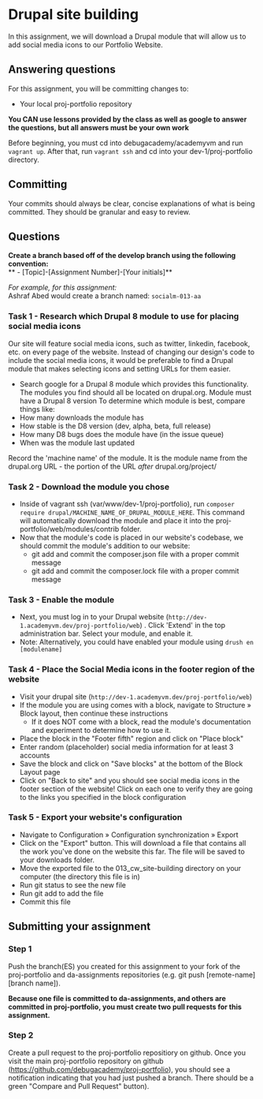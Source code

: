 # Drupal site building
In this assignment, we will download a Drupal module that will allow us to add social media icons to our Portfolio Website.

## Answering questions
For this assignment, you will be committing changes to:  
- Your local proj-portfolio repository

**You CAN use lessons provided by the class as well as google to answer the questions, but all answers must be your own work**  

Before beginning, you must cd into debugacademy/academyvm and run ```vagrant up```. After that, run ```vagrant ssh``` and cd into your dev-1/proj-portfolio directory.

## Committing
Your commits should always be clear, concise explanations of what is being committed. They should be granular and easy to review.

## Questions
**Create a branch based off of the develop branch using the following convention:**  
** - [Topic]-[Assignment Number]-[Your initials]**  

*For example, for this assignment:*  
Ashraf Abed would create a branch named: ```socialm-013-aa```

### Task 1 - Research which Drupal 8 module to use for placing social media icons
Our site will feature social media icons, such as twitter, linkedin, facebook, etc. on every page of the website. Instead of changing our design's code to include the social media icons, it would be preferable to find a Drupal module that makes selecting icons and setting URLs for them easier.
- Search google for a Drupal 8 module which provides this functionality. The modules you find should all be located on drupal.org. 
Module must have a Drupal 8 version
To determine which module is best, compare things like: 
- How many downloads the module has
- How stable is the D8 version (dev, alpha, beta, full release)
- How many D8 bugs does the module have (in the issue queue)
- When was the module last updated

Record the 'machine name' of the module. It is the module name from the drupal.org URL - the portion of the URL *after* drupal.org/project/

### Task 2 - Download the module you chose
- Inside of vagrant ssh (var/www/dev-1/proj-portfolio), run ```composer require drupal/MACHINE_NAME_OF_DRUPAL_MODULE_HERE```. This command will automatically download the module and place it into the proj-portfolio/web/modules/contrib folder.  
- Now that the module's code is placed in our website's codebase, we should commit the module's addition to our website:  
  - git add and commit the composer.json file with a proper commit message  
  - git add and commit the composer.lock file with a proper commit message  

### Task 3 - Enable the module
- Next, you must log in to your Drupal website (`http://dev-1.academyvm.dev/proj-portfolio/web`) . Click 'Extend' in the top administration bar. Select your module, and enable it.  
- Note: Alternatively, you could have enabled your module using `drush en [modulename]`  

### Task 4 - Place the Social Media icons in the footer region of the website  
- Visit your drupal site (`http://dev-1.academyvm.dev/proj-portfolio/web`)  
- If the module you are using comes with a block, navigate to Structure » Block layout, then continue these instructions  
  - If it does NOT come with a block, read the module's documentation and experiment to determine how to use it.  
- Place the block in the "Footer fifth" region and click on "Place block"
- Enter random (placeholder) social media information for at least 3 accounts
- Save the block and click on "Save blocks" at the bottom of the Block Layout page
- Click on "Back to site" and you should see social media icons in the footer section of the website! Click on each one to verify they are going to the links you specified in the block configuration

### Task 5 - Export your website's configuration
- Navigate to Configuration » Configuration synchronization » Export
- Click on the "Export" button. This will download a file that contains all the work you've done on the website this far. The file will be saved to your downloads folder. 
- Move the exported file to the 013_cw_site-building directory on your computer (the directory this file is in)
- Run git status to see the new file
- Run git add to add the file
- Commit this file

## Submitting your assignment

### Step 1
Push the branch(ES) you created for this assignment to your fork of the proj-portfolio and da-assignments repositories (e.g. git push [remote-name] [branch name]).  

**Because one file is committed to da-assignments, and others are committed in proj-portfolio, you must create two pull requests for this assignment.**  

### Step 2
Create a pull request to the proj-portfolio repositiory on github. Once you visit the main proj-portfolio repository on github (https://github.com/debugacademy/proj-portfolio), you should see a notification indicating that you had just pushed a branch. There should be a green "Compare and Pull Request" button).  
